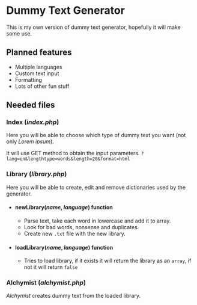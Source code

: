 # Dummy Text Generator

This is my own version of dummy text generator, hopefully it will make some use.

## Planned features

* Multiple languages
* Custom text input
* Formatting
* Lots of other fun stuff

## Needed files

### Index (_index.php_)

Here you will be able to choose which type of dummy text you want (not only *Lorem ipsum*).

It will use GET method to obtain the input parameters. `?lang=en&lengthtype=words&length=20&format=html`

### Library (_library.php_)

Here you will be able to create, edit and remove dictionaries used by the generator.

* #### newLibrary(_name_, _language_) function
    * Parse text, take each word in lowercase and add it to array.
    * Look for bad words, nonsense and duplicates.
    * Create new `.txt` file with the new library.

* #### loadLibrary(_name_, _language_) function
    * Tries to load library, if it exists it will return the library as an `array`, if not it will return `false`

### Alchymist (_alchymist.php_)

*Alchymist* creates dummy text from the loaded library.
